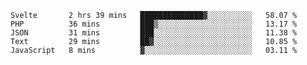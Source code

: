 <!--START_SECTION:waka-->
```text
Svelte       2 hrs 39 mins   ██████████████▓░░░░░░░░░░   58.07 % 
PHP          36 mins         ███▒░░░░░░░░░░░░░░░░░░░░░   13.17 % 
JSON         31 mins         ███░░░░░░░░░░░░░░░░░░░░░░   11.38 % 
Text         29 mins         ██▓░░░░░░░░░░░░░░░░░░░░░░   10.85 % 
JavaScript   8 mins          ▓░░░░░░░░░░░░░░░░░░░░░░░░   03.11 % 
```
<!--END_SECTION:waka-->
